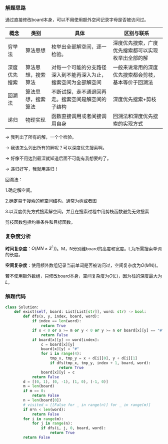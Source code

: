### 解题思路
通过直接修改board本身，可以不用使用额外空间记录字母是否被访问过。

| 概念         | 类别               | 具体                                                         | 区别与联系                                           |
| ------------ | ------------------ | ------------------------------------------------------------ | ---------------------------------------------------- |
| 穷举法       | 算法思想           | 枚举出全部解空间，逐一检验。                                 | 深度优先搜索，广度优先搜索都可以实现枚举出全部的解   |
| 深度优先搜索 | 算法思想，搜索算法 | 对每一个可能的分支路径深入到不能再深入为止，搜索空间为全部解空间 | 一般来说常用的深度优先搜索都会剪枝，基本等价于回溯法 |
| 回溯法       | 算法思想，搜索算法 | 不断试探，走不通退回再走。搜索空间是解空间的子结构           | 深度优先搜索+剪枝                                    |
| 递归         | 物理实现           | 函数直接调用或者间接调用自身                                 | 回溯法和深度优先搜索的实现方式                       |

-> 我列出了所有的解，一个个检验。

-> 我该怎么列出所有的解呢？可以深度优先搜索啊。

-> 好像不用达到最深就知道后面不可能有我想要的了。

-> 递归好写，我就用递归！

回溯法：

1.确定解空间。

2.确定易于搜索的解空间结构，通常为树或者图

3.以深度优先方式搜索解空间，并且在搜索过程中用剪枝函数避免无效搜索

剪枝函数包括约束条件和目标函数。
### 复杂度分析
**时间复杂度**：$O(MN \times 3^L))$。M，N分别维board的高度和宽度。L为所需搜索单词的长度。

**空间复杂度**：使用额外数组记录当前单词是否被访问过，空间复杂度为$O(MN))$。

若不使用额外数组，只修改board本身，空间复杂度为$O(L)$，因为栈的深度最大为$L$。
### 解题代码
```python
class Solution:
    def exist(self, board: List[List[str]], word: str) -> bool:
        def dfs(x, y, index, board, word):
            if index == len(word):
                return True
            if x < 0 or x >= m or y < 0 or y >= n or board[x][y] == "#":
                return False
            if board[x][y] == word[index]:
                c = board[x][y]
                board[x][y] = "#"      
                for i in range(4):
                    tmp_x, tmp_y = x + d[i][0], y + d[i][1]
                    if dfs(tmp_x, tmp_y, index + 1, board, word):
                        return True
                board[x][y] = c
            return False
        d = [(0, 1), (0, -1), (1, 0), (-1, 0)]
        m = len(board)
        if m == 0:
            return False
        n = len(board[0])
        # visited = [[False for _ in range(n)] for _ in range(m)]
        if m*n < len(word):
            return False
        for i in range(m):
            for j in range(n):
                if dfs(i, j, 0, board, word):
                    return True
        return False
```
